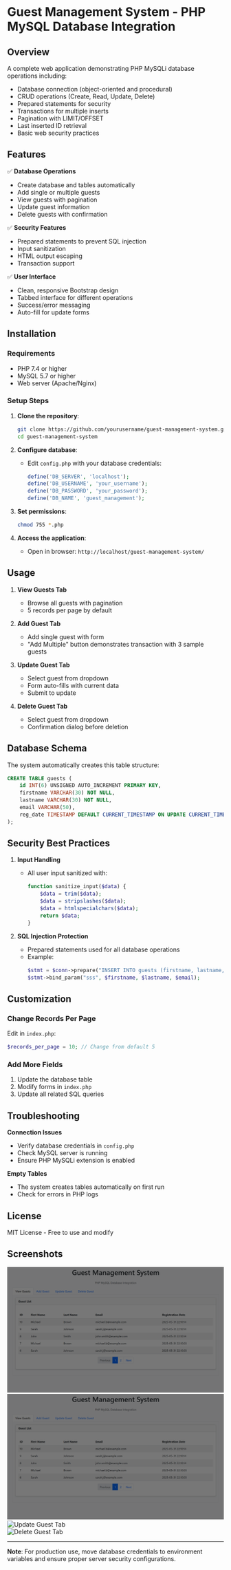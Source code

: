 # Guest Management System - PHP MySQL Database Integration

## Overview

A complete web application demonstrating PHP MySQLi database operations including:
- Database connection (object-oriented and procedural)
- CRUD operations (Create, Read, Update, Delete)
- Prepared statements for security
- Transactions for multiple inserts
- Pagination with LIMIT/OFFSET
- Last inserted ID retrieval
- Basic web security practices

## Features

✅ **Database Operations**
- Create database and tables automatically
- Add single or multiple guests
- View guests with pagination
- Update guest information
- Delete guests with confirmation

✅ **Security Features**
- Prepared statements to prevent SQL injection
- Input sanitization
- HTML output escaping
- Transaction support

✅ **User Interface**
- Clean, responsive Bootstrap design
- Tabbed interface for different operations
- Success/error messaging
- Auto-fill for update forms

## Installation

### Requirements
- PHP 7.4 or higher
- MySQL 5.7 or higher
- Web server (Apache/Nginx)

### Setup Steps

1. **Clone the repository**:
   ```bash
   git clone https://github.com/yourusername/guest-management-system.git
   cd guest-management-system
   ```

2. **Configure database**:
   - Edit `config.php` with your database credentials:
     ```php
     define('DB_SERVER', 'localhost');
     define('DB_USERNAME', 'your_username');
     define('DB_PASSWORD', 'your_password');
     define('DB_NAME', 'guest_management');
     ```

3. **Set permissions**:
   ```bash
   chmod 755 *.php
   ```

4. **Access the application**:
   - Open in browser: `http://localhost/guest-management-system/`

## Usage

1. **View Guests Tab**
   - Browse all guests with pagination
   - 5 records per page by default

2. **Add Guest Tab**
   - Add single guest with form
   - "Add Multiple" button demonstrates transaction with 3 sample guests

3. **Update Guest Tab**
   - Select guest from dropdown
   - Form auto-fills with current data
   - Submit to update

4. **Delete Guest Tab**
   - Select guest from dropdown
   - Confirmation dialog before deletion

## Database Schema

The system automatically creates this table structure:

```sql
CREATE TABLE guests (
    id INT(6) UNSIGNED AUTO_INCREMENT PRIMARY KEY,
    firstname VARCHAR(30) NOT NULL,
    lastname VARCHAR(30) NOT NULL,
    email VARCHAR(50),
    reg_date TIMESTAMP DEFAULT CURRENT_TIMESTAMP ON UPDATE CURRENT_TIMESTAMP
);
```

## Security Best Practices

1. **Input Handling**
   - All user input sanitized with:
     ```php
     function sanitize_input($data) {
         $data = trim($data);
         $data = stripslashes($data);
         $data = htmlspecialchars($data);
         return $data;
     }
     ```

2. **SQL Injection Protection**
   - Prepared statements used for all database operations
   - Example:
     ```php
     $stmt = $conn->prepare("INSERT INTO guests (firstname, lastname, email) VALUES (?, ?, ?)");
     $stmt->bind_param("sss", $firstname, $lastname, $email);
     ```

## Customization

### Change Records Per Page
Edit in `index.php`:
```php
$records_per_page = 10; // Change from default 5
```

### Add More Fields
1. Update the database table
2. Modify forms in `index.php`
3. Update all related SQL queries

## Troubleshooting

**Connection Issues**
- Verify database credentials in `config.php`
- Check MySQL server is running
- Ensure PHP MySQLi extension is enabled

**Empty Tables**
- The system creates tables automatically on first run
- Check for errors in PHP logs

## License

MIT License - Free to use and modify

## Screenshots

![View Guests Tab](assets/image/Screenshot1.png)  
![Add Guest Tab](assets/image/Screenshot1.png)  
![Update Guest Tab](screenshots/update.png)  
![Delete Guest Tab](screenshots/delete.png)

---

**Note**: For production use, move database credentials to environment variables and ensure proper server security configurations.